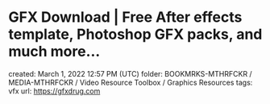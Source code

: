 # GFX Download | Free After effects template, Photoshop GFX packs, and much more…

created: March 1, 2022 12:57 PM (UTC)
folder: BOOKMRKS-MTHRFCKR / MEDIA-MTHRFCKR / Video Resource Toolbox / Graphics Resources
tags: vfx
url: https://gfxdrug.com